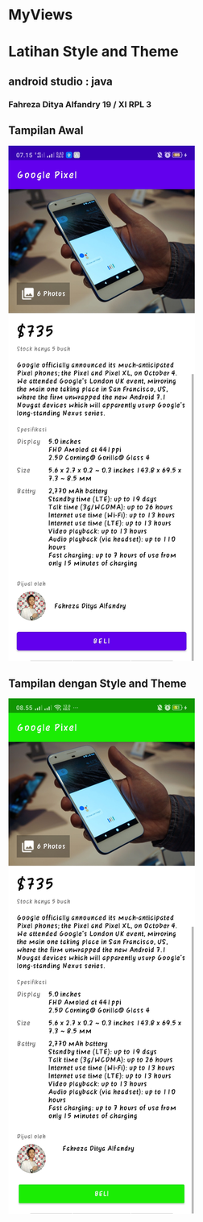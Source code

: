 # MyViews
# Latihan Style and Theme
## android studio : java
### Fahreza Ditya Alfandry 19 / XI RPL 3

## Tampilan Awal
![Tampilan Awal](https://github.com/fhrzdty31/Style-and-Theme/blob/master/aset/Ss001.jpg)

## Tampilan dengan Style and Theme
![Tampilan dengan Style and Theme](https://github.com/fhrzdty31/Style-and-Theme/blob/master/aset/Ss002.jpg)
